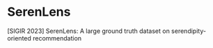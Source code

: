 # SerenLens
[SIGIR 2023] SerenLens: A large ground truth dataset on serendipity-oriented recommendation
